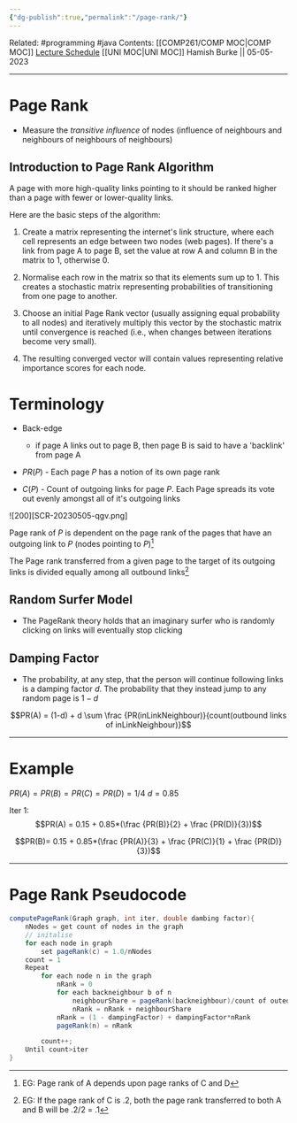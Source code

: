 ```yaml
---
{"dg-publish":true,"permalink":"/page-rank/"}
---
```


Related: #programming #java 
Contents: [[COMP261/COMP MOC\|COMP MOC]]
[Lecture Schedule](https://ecs.wgtn.ac.nz/Courses/COMP261_2023T1/LectureSchedule)
[[UNI MOC\|UNI MOC]]
Hamish Burke || 05-05-2023
***

# Page Rank

- Measure the *transitive influence* of nodes (influence of neighbours and neighbours of neighbours of neighbours)

## Introduction to Page Rank Algorithm

A page with more high-quality links pointing to it should be ranked higher than a page with fewer or lower-quality links.


Here are the basic steps of the algorithm:

1. Create a matrix representing the internet's link structure, where each cell represents an edge between two nodes (web pages). If there's a link from page A to page B, set the value at row A and column B in the matrix to 1, otherwise 0.

2. Normalise each row in the matrix so that its elements sum up to 1. This creates a stochastic matrix representing probabilities of transitioning from one page to another.

3. Choose an initial Page Rank vector (usually assigning equal probability to all nodes) and iteratively multiply this vector by the stochastic matrix until convergence is reached (i.e., when changes between iterations become very small).

4. The resulting converged vector will contain values representing relative importance scores for each node.

# Terminology

- Back-edge
	- if page A links out to page B, then page B is said to have a 'backlink' from page A

- $PR(P)$ - Each page $P$ has a notion of its own page rank

- $C(P)$ - Count of outgoing links for page $P$. Each Page spreads its vote out evenly amongst all of it's outgoing links

![200][SCR-20230505-qgv.png]

Page rank of $P$ is dependent on the page rank of the pages that have an outgoing link to $P$ (nodes pointing to $P$)[^1]

The Page rank transferred from a given page to the target of its outgoing links is divided equally among all outbound links[^2]

## Random Surfer Model

- The PageRank theory holds that an imaginary surfer who is randomly clicking on links will eventually stop clicking

## Damping Factor

- The probability, at any step, that the person will continue following links is a damping factor $d$. The probability that they instead jump to any random page is $1-d$


$$PR(A) = (1-d) + d \sum \frac {PR(inLinkNeighbour)}{count(outbound links of inLinkNeighbour)}$$

***

# Example

$PR(A) = PR(B) = PR(C) = PR(D) = 1/4$
$d=0.85$

Iter 1:
$$PR(A) = 0.15 + 0.85*(\frac {PR(B)}{2} + \frac {PR(D)}{3})$$


$$PR(B)= 0.15 + 0.85*(\frac {PR(A)}{3} + \frac {PR(C)}{1} + \frac {PR(D)}{3})$$

***

# Page Rank Pseudocode

```java
computePageRank(Graph graph, int iter, double dambing factor){
	nNodes = get count of nodes in the graph
	// initalise
	for each node in graph
		set pageRank(c) = 1.0/nNodes
	count = 1
	Repeat 
		for each node n in the graph
			nRank = 0
			for each backneighbour b of n
				neighbourShare = pageRank(backneighbour)/count of outedges of b
				nRank = nRank + neighbourShare
			nRank = (1 - dampingFactor) + dampingFactor*nRank
			pageRank(n) = nRank

		count++;
	Until count>iter
}
```

[^1]: EG: Page rank of A depends upon page ranks of C and D
[^2]: EG: If the page rank of C is .2, both the page rank transferred to both A and B will be .2/2 = .1
